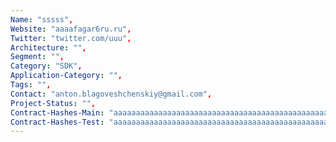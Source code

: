 ```yaml
--- 
Name: "sssss", 
Website: "aaaafagar6ru.ru", 
Twitter: "twitter.com/uuu", 
Architecture: "",
Segment: "",
Category: "SDK",
Application-Category: "",
Tags: "",
Contact: "anton.blagoveshchenskiy@gmail.com",
Project-Status: "",
Contract-Hashes-Main: "aaaaaaaaaaaaaaaaaaaaaaaaaaaaaaaaaaaaaaaaaaaaaaaaaaaaaaaaaaaaaaau",
Contract-Hashes-Test: "aaaaaaaaaaaaaaaaaaaaaaaaaaaaaaaaaaaaaaaaaaaaaaaaaaaaaaaaaaaaaaaa",
--- 
```

<!--lang:en--> 

<!--lang:es--] 

<!--lang:de--] 

<!--lang:fr--] 

<!--lang:pl--] 

<!--lang:uk--] 

[!--lang:*--> 